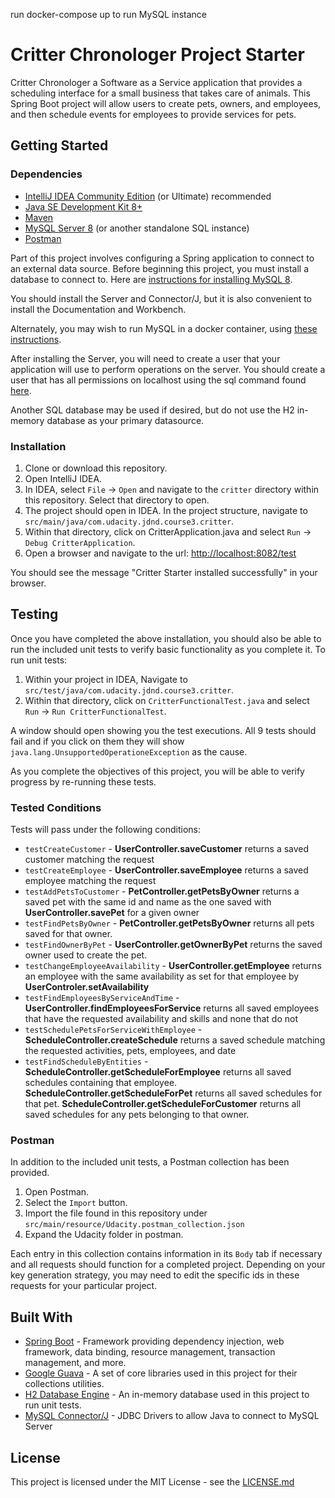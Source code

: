 run docker-compose up to run MySQL instance

# Critter Chronologer Project Starter

Critter Chronologer a Software as a Service application that provides a scheduling interface for a small business that takes care of animals. This Spring Boot project will allow users to create pets, owners, and employees, and then schedule events for employees to provide services for pets.


## Getting Started

### Dependencies

* [IntelliJ IDEA Community Edition](https://www.jetbrains.com/idea/download) (or Ultimate) recommended 
* [Java SE Development Kit 8+](https://www.oracle.com/technetwork/java/javase/downloads/index.html)
* [Maven](https://maven.apache.org/download.cgi)
* [MySQL Server 8](https://dev.mysql.com/downloads/mysql/) (or another standalone SQL instance)
* [Postman](https://www.getpostman.com/downloads/)

Part of this project involves configuring a Spring application to connect to an external data source. Before beginning this project, you must install a database to connect to. Here are [instructions for installing MySQL 8](https://dev.mysql.com/doc/refman/8.0/en/installing.html).

You should install the Server and Connector/J, but it is also convenient to install the Documentation and Workbench.

Alternately, you may wish to run MySQL in a docker container, using [these instructions](https://hub.docker.com/_/mysql/).

After installing the Server, you will need to create a user that your application will use to perform operations on the server. You should create a user that has all permissions on localhost using the sql command found [here](https://dev.mysql.com/doc/refman/8.0/en/creating-accounts.html).

Another SQL database may be used if desired, but do not use the H2 in-memory database as your primary datasource.

### Installation

1. Clone or download this repository.
2. Open IntelliJ IDEA.
3. In IDEA, select `File` -> `Open` and navigate to the `critter` directory within this repository. Select that directory to open.
4. The project should open in IDEA. In the project structure, navigate to `src/main/java/com.udacity.jdnd.course3.critter`. 
5. Within that directory, click on CritterApplication.java and select `Run` -> `Debug CritterApplication`. 
6. Open a browser and navigate to the url: [http://localhost:8082/test](http://localhost:8082/test)

You should see the message "Critter Starter installed successfully" in your browser.

## Testing

Once you have completed the above installation, you should also be able to run the included unit tests to verify basic functionality as you complete it. To run unit tests:

1. Within your project in IDEA, Navigate to `src/test/java/com.udacity.jdnd.course3.critter`.
2. Within that directory, click on `CritterFunctionalTest.java` and select `Run` -> `Run CritterFunctionalTest`.

A window should open showing you the test executions. All 9 tests should fail and if you click on them they will show `java.lang.UnsupportedOperationeException` as the cause.

As you complete the objectives of this project, you will be able to verify progress by re-running these tests.

### Tested Conditions
Tests will pass under the following conditions:

* `testCreateCustomer` - **UserController.saveCustomer** returns a saved customer matching the request
* `testCreateEmployee` - **UserController.saveEmployee** returns a saved employee matching the request
* `testAddPetsToCustomer` - **PetController.getPetsByOwner** returns a saved pet with the same id and name as the one saved with **UserController.savePet** for a given owner
* `testFindPetsByOwner` - **PetController.getPetsByOwner** returns all pets saved for that owner.
* `testFindOwnerByPet` - **UserController.getOwnerByPet** returns the saved owner used to create the pet.
* `testChangeEmployeeAvailability` - **UserController.getEmployee** returns an employee with the same availability as set for that employee by **UserControler.setAvailability**
* `testFindEmployeesByServiceAndTime` - **UserController.findEmployeesForService** returns all saved employees that have the requested availability and skills and none that do not
* `testSchedulePetsForServiceWithEmployee` - **ScheduleController.createSchedule** returns a saved schedule matching the requested activities, pets, employees, and date
* `testFindScheduleByEntities` - **ScheduleController.getScheduleForEmployee** returns all saved schedules containing that employee. **ScheduleController.getScheduleForPet** returns all saved schedules for that pet. **ScheduleController.getScheduleForCustomer** returns all saved schedules for any pets belonging to that owner.

### Postman
In addition to the included unit tests, a Postman collection has been provided. 

1. Open Postman.
2. Select the `Import` button.
3. Import the file found in this repository under `src/main/resource/Udacity.postman_collection.json`
4. Expand the Udacity folder in postman.

Each entry in this collection contains information in its `Body` tab if necessary and all requests should function for a completed project. Depending on your key generation strategy, you may need to edit the specific ids in these requests for your particular project.

## Built With

* [Spring Boot](https://spring.io/projects/spring-boot) - Framework providing dependency injection, web framework, data binding, resource management, transaction management, and more.
* [Google Guava](https://github.com/google/guava) - A set of core libraries used in this project for their collections utilities.
* [H2 Database Engine](https://www.h2database.com/html/main.html) - An in-memory database used in this project to run unit tests.
* [MySQL Connector/J](https://www.mysql.com/products/connector/) - JDBC Drivers to allow Java to connect to MySQL Server

## License

This project is licensed under the MIT License - see the [LICENSE.md]()
